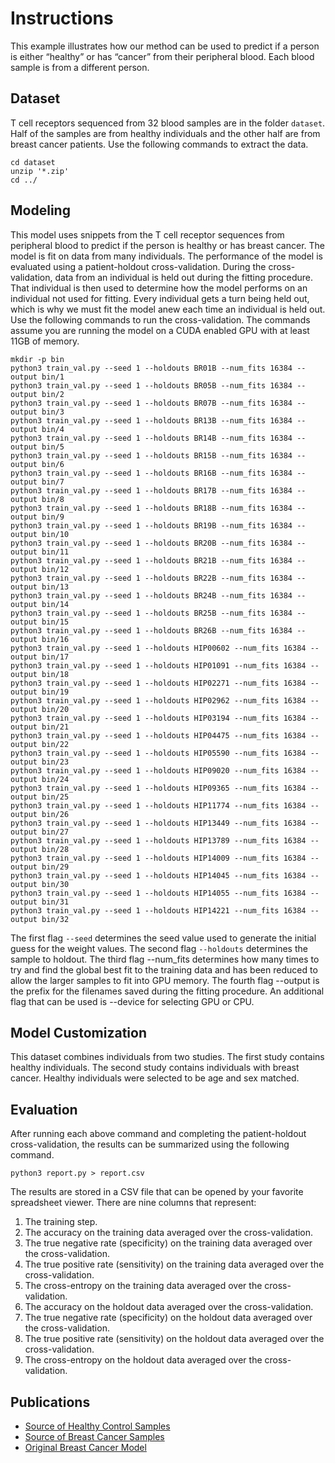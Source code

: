 # Instructions
This example illustrates how our method can be used to predict if a person is either “healthy” or has “cancer” from their peripheral blood. Each blood sample is from a different person.

## Dataset
T cell receptors sequenced from 32 blood samples are in the folder `dataset`. Half of the samples are from healthy individuals and the other half are from breast cancer patients. Use the following commands to extract the data.
```
cd dataset
unzip '*.zip'
cd ../
```

## Modeling
This model uses snippets from the T cell receptor sequences from peripheral blood to predict if the person is healthy or has breast cancer. The model is fit on data from many individuals. The performance of the model is evaluated using a patient-holdout cross-validation. During the cross-validation, data from an individual is held out during the fitting procedure. That individual is then used to determine how the model performs on an individual not used for fitting. Every individual gets a turn being held out, which is why we must fit the model anew each time an individual is held out. Use the following commands to run the cross-validation. The commands assume you are running the model on a CUDA enabled GPU with at least 11GB of memory.
```
mkdir -p bin
python3 train_val.py --seed 1 --holdouts BR01B --num_fits 16384 --output bin/1
python3 train_val.py --seed 1 --holdouts BR05B --num_fits 16384 --output bin/2
python3 train_val.py --seed 1 --holdouts BR07B --num_fits 16384 --output bin/3
python3 train_val.py --seed 1 --holdouts BR13B --num_fits 16384 --output bin/4
python3 train_val.py --seed 1 --holdouts BR14B --num_fits 16384 --output bin/5
python3 train_val.py --seed 1 --holdouts BR15B --num_fits 16384 --output bin/6
python3 train_val.py --seed 1 --holdouts BR16B --num_fits 16384 --output bin/7
python3 train_val.py --seed 1 --holdouts BR17B --num_fits 16384 --output bin/8
python3 train_val.py --seed 1 --holdouts BR18B --num_fits 16384 --output bin/9
python3 train_val.py --seed 1 --holdouts BR19B --num_fits 16384 --output bin/10
python3 train_val.py --seed 1 --holdouts BR20B --num_fits 16384 --output bin/11
python3 train_val.py --seed 1 --holdouts BR21B --num_fits 16384 --output bin/12
python3 train_val.py --seed 1 --holdouts BR22B --num_fits 16384 --output bin/13
python3 train_val.py --seed 1 --holdouts BR24B --num_fits 16384 --output bin/14
python3 train_val.py --seed 1 --holdouts BR25B --num_fits 16384 --output bin/15
python3 train_val.py --seed 1 --holdouts BR26B --num_fits 16384 --output bin/16
python3 train_val.py --seed 1 --holdouts HIP00602 --num_fits 16384 --output bin/17
python3 train_val.py --seed 1 --holdouts HIP01091 --num_fits 16384 --output bin/18
python3 train_val.py --seed 1 --holdouts HIP02271 --num_fits 16384 --output bin/19
python3 train_val.py --seed 1 --holdouts HIP02962 --num_fits 16384 --output bin/20
python3 train_val.py --seed 1 --holdouts HIP03194 --num_fits 16384 --output bin/21
python3 train_val.py --seed 1 --holdouts HIP04475 --num_fits 16384 --output bin/22
python3 train_val.py --seed 1 --holdouts HIP05590 --num_fits 16384 --output bin/23
python3 train_val.py --seed 1 --holdouts HIP09020 --num_fits 16384 --output bin/24
python3 train_val.py --seed 1 --holdouts HIP09365 --num_fits 16384 --output bin/25
python3 train_val.py --seed 1 --holdouts HIP11774 --num_fits 16384 --output bin/26
python3 train_val.py --seed 1 --holdouts HIP13449 --num_fits 16384 --output bin/27
python3 train_val.py --seed 1 --holdouts HIP13789 --num_fits 16384 --output bin/28
python3 train_val.py --seed 1 --holdouts HIP14009 --num_fits 16384 --output bin/29
python3 train_val.py --seed 1 --holdouts HIP14045 --num_fits 16384 --output bin/30
python3 train_val.py --seed 1 --holdouts HIP14055 --num_fits 16384 --output bin/31
python3 train_val.py --seed 1 --holdouts HIP14221 --num_fits 16384 --output bin/32
```
The first flag `--seed` determines the seed value used to generate the initial guess for the weight values. The second flag `--holdouts` determines the sample to holdout. The third flag --num_fits determines how many times to try and find the global best fit to the training data and has been reduced to allow the larger samples to fit into GPU memory. The fourth flag --output is the prefix for the filenames saved during the fitting procedure. An additional flag that can be used is --device for selecting GPU or CPU.

## Model Customization
This dataset combines individuals from two studies. The first study contains healthy individuals. The second study contains individuals with breast cancer. Healthy individuals were selected to be age and sex matched. 

## Evaluation
After running each above command and completing the patient-holdout cross-validation, the results can be summarized using the following command.
```
python3 report.py > report.csv
```
The results are stored in a CSV file that can be opened by your favorite spreadsheet viewer. There are nine columns that represent:
1.	The training step.
2.	The accuracy on the training data averaged over the cross-validation.
3.	The true negative rate (specificity) on the training data averaged over the cross-validation.
4.	The true positive rate (sensitivity) on the training data averaged over the cross-validation.
5.	The cross-entropy on the training data averaged over the cross-validation.
6.	The accuracy on the holdout data averaged over the cross-validation.
7.	The true negative rate (specificity) on the holdout data averaged over the cross-validation.
8.	The true positive rate (sensitivity) on the holdout data averaged over the cross-validation.
9.	The cross-entropy on the holdout data averaged over the cross-validation.

## Publications
* [Source of Healthy Control Samples](https://www.nature.com/articles/ng.3822)
* [Source of Breast Cancer Samples](https://www.ncbi.nlm.nih.gov/pmc/articles/PMC5715779/)
* [Original Breast Cancer Model](https://www.ncbi.nlm.nih.gov/pmc/articles/PMC6445742/)

